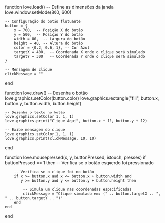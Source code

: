 function love.load()
    -- Define as dimensões da janela
    love.window.setMode(800, 600)
    
    -- Configuração do botão flutuante
    button = {
        x = 700,  -- Posição X do botão
        y = 500,  -- Posição Y do botão
        width = 80,  -- Largura do botão
        height = 40, -- Altura do botão
        color = {0.2, 0.6, 1}, -- Cor Azul
        targetX = 400,  -- Coordenada X onde o clique será simulado
        targetY = 300   -- Coordenada Y onde o clique será simulado
    }
    
    -- Mensagem de clique
    clickMessage = ""
end

function love.draw()
    -- Desenha o botão
    love.graphics.setColor(button.color)
    love.graphics.rectangle("fill", button.x, button.y, button.width, button.height)
    
    -- Desenha o texto no botão
    love.graphics.setColor(1, 1, 1)
    love.graphics.print("Clique Aqui", button.x + 10, button.y + 12)
    
    -- Exibe mensagem do clique
    love.graphics.setColor(1, 1, 1)
    love.graphics.print(clickMessage, 10, 10)
end

function love.mousepressed(x, y, buttonPressed, istouch, presses)
    if buttonPressed == 1 then  -- Verifica se o botão esquerdo foi pressionado
        
        -- Verifica se o clique foi no botão
        if x >= button.x and x <= button.x + button.width and
           y >= button.y and y <= button.y + button.height then
            
            -- Simula um clique nas coordenadas especificadas
            clickMessage = "Clique simulado em: (" .. button.targetX .. ", " .. button.targetY .. ")"
        end
    end
end
